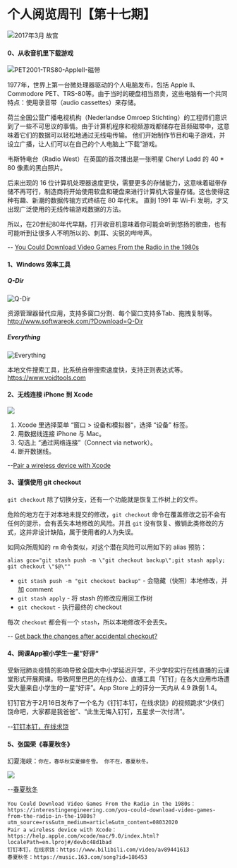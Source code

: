 # 个人阅览周刊【第十七期】

![2017年3月 故宫](https://i.loli.net/2020/03/15/3oenLxDCu61VrUH.jpg)

#### 0、从收音机里下载游戏

![PET2001-TRS80-AppleII-磁带](https://i.loli.net/2020/03/08/zmIMtSCNvW2YpEl.jpg)

1977年，世界上第一台微处理器驱动的个人电脑发布，包括 Apple II、Commodore PET、TRS-80等。由于当时的硬盘相当昂贵，这些电脑有一个共同特点：使用录音带（audio cassettes）来存储。

荷兰全国公营广播电视机构（Nederlandse Omroep Stichting）的工程师们意识到了一些不可思议的事情。由于计算机程序和视频游戏都储存在音频磁带中，这意味着它们的数据可以轻松地通过无线电传输。 他们开始制作节目和电子游戏，并设立广播，让人们可以在自己的个人电脑上“下载”游戏。

韦斯特电台（Radio West）在英国的首次播出是一张明星 Cheryl Ladd 的 40 * 80 像素的黑白照片。

后来出现的 16 位计算机处理器速度更快，需要更多的存储能力，这意味着磁带存储不再可行，制造商将开始使用软盘和硬盘来进行计算机大容量存储。这也使得这种有趣、新潮的数据传输方式终结在 80 年代末。
直到 1991 年 Wi-Fi 发明，才又出现广泛使用的无线传输游戏数据的方法。

所以，在20世纪80年代早期，打开收音机意味着你可能会听到悠扬的歌曲，也有可能听到让很多人不明所以的、刺耳、尖锐的哔哔声。

-- [You Could Download Video Games From the Radio in the 1980s](https://interestingengineering.com/you-could-download-video-games-from-the-radio-in-the-1980s?utm_source=rss&utm_medium=article&utm_content=08032020)

#### 1、Windows 效率工具

##### Q-Dir

![Q-Dir](https://i.loli.net/2020/03/09/DOYx2V7SeZjwAJB.png)

资源管理器替代应用，支持多窗口分割、每个窗口支持多Tab、拖拽复制等。 
http://www.softwareok.com/?Download=Q-Dir

##### Everything

![Everything](https://i.loli.net/2020/03/09/fQmB4sWUjl5x9yD.jpg)

本地文件搜索工具，比系统自带搜索速度快，支持正则表达式等。 
https://www.voidtools.com

#### 2、无线连接 iPhone 到 Xcode

![](https://help.apple.com/xcode/mac/9.0/en.lproj/Art/debug_network_iPhone_connect.png)

1. Xcode 里选择菜单 “窗口 > 设备和模拟器“，选择 “设备” 标签。
2. 用数据线连接 iPhone 与 Mac。
3. 勾选上 “通过网络连接”（Connect via network）。
4. 断开数据线。

--[Pair a wireless device with Xcode](https://help.apple.com/xcode/mac/9.0/index.html?localePath=en.lproj#/devbc48d1bad)

#### 3、谨慎使用 git checkout

`git checkout` 除了切换分支，还有一个功能就是恢复工作树上的文件。

危险的地方在于对本地未提交的修改，`git checkout` 命令在覆盖修改之前不会有任何的提示，会有丢失本地修改的风险。并且 `git` 没有恢复、撤销此类修改的方式，这并非设计缺陷，属于使用者的人为失误。

如同众所周知的 `rm` 命令类似，对这个潜在风险可以用如下的 alias 预防：

```
alias gco="git stash push -m \"git checkout backup\";git stash apply; git checkout \"$@\"" 
```

- `git stash push -m "git checkout backup"` - 会隐藏（快照）本地修改，并加 comment
- `git stash apply` - 将 stash 的修改应用回工作树
- `git checkout` - 执行最终的 checkout 

每次 `checkout` 都会有一个 `stash`，所以本地修改不会丢失。

-- [Get back the changes after accidental checkout?](https://stackoverflow.com/questions/2961240/get-back-the-changes-after-accidental-checkout)

#### 4、网课App被小学生一星”好评“

受新冠肺炎疫情的影响导致全国大中小学延迟开学，不少学校实行在线直播的云课堂形式开展网课。导致阿里巴巴的在线办公、直播工具「钉钉」在各大应用市场遭受大量来自小学生的一星“好评”。App Store 上的评分一天内从 4.9 跌倒 1.4。

钉钉官方于2月16日发布了一个名为《钉钉本钉，在线求饶》的视频跪求“少侠们饶命吧，大家都是我爸爸”、“此生无悔入钉钉，五星求一次付清”。

--[钉钉本钉，在线求饶](https://www.bilibili.com/video/av89441613)

#### 5、张国荣《春夏秋冬》

幻夏海峡：`你在，春华秋实夏蝉冬雪。 你不在，春夏秋冬。`

![](https://i.loli.net/2020/03/15/9MJ34gG7DtbajuL.jpg)

--[春夏秋冬](https://music.163.com/song?id=186453)

```
You Could Download Video Games From the Radio in the 1980s：https://interestingengineering.com/you-could-download-video-games-from-the-radio-in-the-1980s?utm_source=rss&utm_medium=article&utm_content=08032020
Pair a wireless device with Xcode：https://help.apple.com/xcode/mac/9.0/index.html?localePath=en.lproj#/devbc48d1bad
钉钉本钉，在线求饶：https://www.bilibili.com/video/av89441613
春夏秋冬：https://music.163.com/song?id=186453
```
